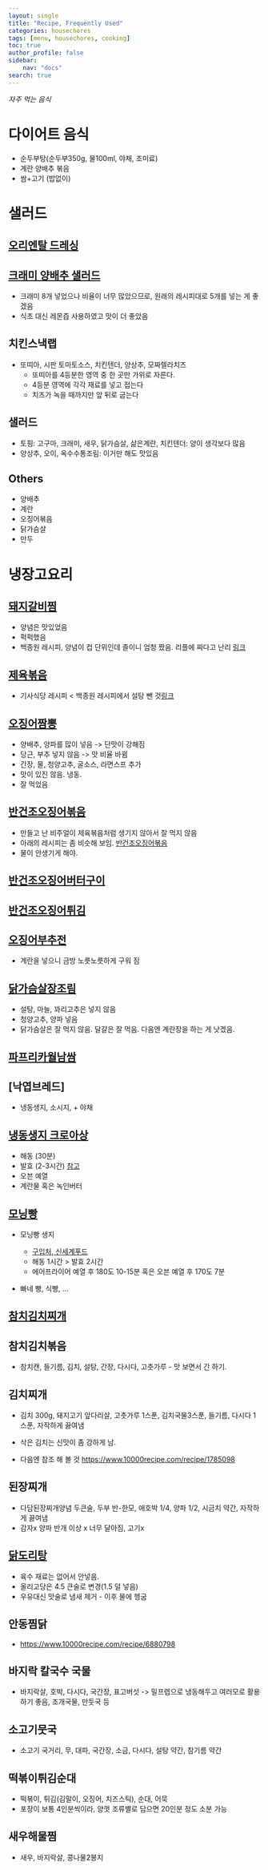 ```yaml
---
layout: single
title: "Recipe, Frequently Used"
categories: housechores
tags: [menu, housechores, cooking]
toc: true
author_profile: false
sidebar:
    nav: "docs"
search: true
---
```


*자주 먹는 음식*



# 다이어트 음식

- 순두부탕(순두부350g, 물100ml, 야채, 조미료)
- 계란 양배추 볶음
- 쌈+고기 (밥없이)



# 샐러드

## [오리엔탈 드레싱](https://www.10000recipe.com/recipe/6853407)

## [크래미 양배추 샐러드](https://www.10000recipe.com/recipe/6983956)

- 크래미 8개 넣었으나 비율이 너무 많았으므로, 원래의 레시피대로 5개를 넣는 게 좋겠음
- 식초 대신 레몬즙 사용하였고 맛이 더 좋았음


## 치킨스낵랩

- 또띠아, 시판 토마토소스, 치킨텐더, 양상추, 모짜렐라치즈
  - 또띠아를 4등분한 영역 중 한 곳만 가위로 자른다.
  - 4등분 영역에 각각 재료를 넣고 접는다
  - 치즈가 녹을 때까지만 앞 뒤로 굽는다


## 샐러드

- 토핑: 고구마, 크래미, 새우, 닭가슴살, 삶은계란, 치킨텐더: 양이 생각보다 많음
- 양상추, 오이, 옥수수통조림: 이거만 해도 맛있음


## Others

- 양배추
- 계란
- 오징어볶음
- 닭가슴살
- 만두



# 냉장고요리

## [돼지갈비찜](https://www.10000recipe.com/recipe/6872886)

- 양념은 맛있었음
- 퍽퍽했음
- 백종원 레시피, 양념이 컵 단위인데 졸이니 엄청 짰음. 리플에 짜다고 난리 [링크](https://www.10000recipe.com/recipe/6934624)

## [제육볶음](https://www.10000recipe.com/recipe/6845428)

- 기사식당 레시피 < 백종원 레시피에서 설탕 뺀 것[링크](https://www.10000recipe.com/recipe/6892456)

## [오징어짬뽕](https://www.10000recipe.com/recipe/6865551)

- 양배추, 양파를 많이 넣음 -> 단맛이 강해짐
- 당근, 부추 넣지 않음 -> 맛 비율 바뀜
- 간장, 물, 청양고추, 굴소스, 라면스프 추가 
- 맛이 있진 않음. 냉동.
- 잘 먹었음

## [반건조오징어볶음](https://www.10000recipe.com/recipe/6837233)

- 만들고 난 비주얼이 제육볶음처럼 생기지 않아서 잘 먹지 않음
- 아래의 레시피는 좀 비슷해 보임. [반건조오징어볶음](https://www.10000recipe.com/recipe/6970123)
- 물이 안생기게 해야.

## [반건조오징어버터구이](https://www.10000recipe.com/recipe/6604161)

## [반건조오징어튀김]()

## [오징어부추전](https://www.10000recipe.com/recipe/6874608)

- 계란을 넣으니 금방 노릇노릇하게 구워 짐


## [닭가슴살장조림](https://www.10000recipe.com/recipe/6952439)

- 설탕, 마늘, 꽈리고추은 넣지 않음
- 청양고추, 양파 넣음
- 닭가슴살은 잘 먹지 않음. 달걀은 잘 먹음. 다음엔 계란장을 하는 게 낫겠음.

## [파프리카월남쌈](https://www.10000recipe.com/recipe/6919807)



## [낙엽브레드]

- 냉동생지, 소시지, + 야채

## [냉동생지 크로아상](https://www.youtube.com/watch?v=nbKuM4-b_18)

- 해동 (30분)
- 발효 (2-3시간) [참고](https://www.youtube.com/watch?v=XmdkoztxVYo)
- 오븐 예열
- 계란물 혹은 녹인버터


## [모닝빵]()

- 모닝빵 생지
  - [구입처, 신세계푸드](https://brand.naver.com/ssgfood/products/5533808584?NaPm=ct%3Dlm3dmlhj%7Cci%3Dcheckout%7Ctr%3Dppc%7Ctrx%3Dnull%7Chk%3Dfc673944bc6f5c54f41b6956c7e77fbd085fb02c)
  - 해동 1시간 > 발효 2시간
  - 에어프라이어 예열 후 180도 10-15분 혹은 오븐 예열 후 170도 7분 

- 빠네 빵, 식빵, ...


## [참치김치찌개](https://www.10000recipe.com/recipe/6864674)

## 참치김치볶음
- 참치캔, 들기름, 김치, 설탕, 간장, 다시다, 고춧가루 - 맛 보면서 간 하기.

## 김치찌개

- 김치 300g, 돼지고기 앞다리살, 고춧가루 1스푼, 김치국물3스푼, 들기름, 다시다 1스푼, 자작하게 끓여냄
- 삭은 김치는 신맛이 좀 강하게 남. 

- 다음엔 참조 해 볼 것 https://www.10000recipe.com/recipe/1785098



## 된장찌개

- 다담된장찌개양념 두큰술, 두부 반-한모, 애호박 1/4, 양파 1/2, 시금치 약간, 자작하게 끓여냄
- 감자x 양파 반개 이상 x 너무 달아짐, 고기x



## [닭도리탕](https://www.10000recipe.com/recipe/6876357)

- 육수 재료는 없어서 안넣음. 
- 올리고당은 4.5 큰술로 변경(1.5 덜 넣음)
- 우유대신 맛술로 냄새 제거 - 이후 물에 헹굼



## 안동찜닭

- https://www.10000recipe.com/recipe/6880798





## 바지락 칼국수 국물

- 바지락살, 호박, 다시다, 국간장, 표고버섯 -> 밀프렙으로 냉동해두고 여러모로 활용하기 좋음, 조개국물, 만둣국 등



## 소고기뭇국

- 소고기 국거리, 무, 대파, 국간장, 소금, 다시다, 설탕 약간, 참기름 약간



## 떡볶이튀김순대

- 떡볶이, 튀김(김말이, 오징어, 치즈스틱), 순대, 어묵
- 포장이 보통 4인분씩이라, 양껏 조류별로 담으면 20인분 정도 소분 가능



## 새우해물찜

- 새우, 바지락살, 콩나물2봉지
